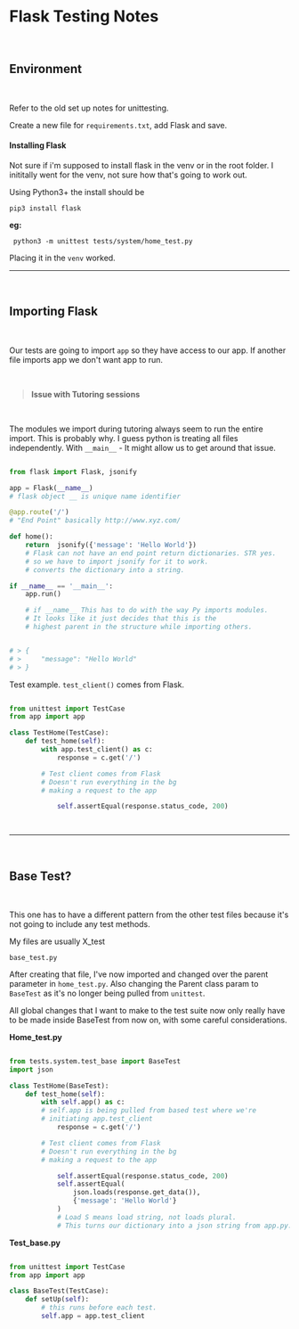 
# Flask Testing Notes

<br>

## Environment

<br>

Refer to the old set up notes for unittesting.

Create a new file for ```requirements.txt```, add Flask and save.

#### Installing Flask

Not sure if i'm supposed to install flask in the venv or in the root folder. I inititally went for the venv, not sure how that's going to work out.

Using Python3+ the install should be

```
pip3 install flask
```

**eg:**

```
 python3 -m unittest tests/system/home_test.py
```

Placing it in the ```venv``` worked.

---

<br>

## Importing Flask

<br>

Our tests are going to import ```app``` so they have access to our app. If another file imports app we don't want app to run.

<br>

> **Issue with Tutoring sessions**

<br>

The modules we import during tutoring always seem to run the entire import. This is probably why. I guess python is treating all files independently. With ```__main__``` - It might allow us to get around that issue.

```py

from flask import Flask, jsonify

app = Flask(__name__)
# flask object __ is unique name identifier 

@app.route('/')
# "End Point" basically http://www.xyz.com/

def home():
    return  jsonify({'message': 'Hello World'})
    # Flask can not have an end point return dictionaries. STR yes.
    # so we have to import jsonify for it to work.
    # converts the dictionary into a string.

if __name__ == '__main__':
    app.run()

    # if __name__ This has to do with the way Py imports modules.
    # It looks like it just decides that this is the 
    # highest parent in the structure while importing others.


# > {
# >     "message": "Hello World"
# > }

```

Test example. ```test_client()``` comes from Flask.

```py

from unittest import TestCase
from app import app

class TestHome(TestCase):
    def test_home(self):
        with app.test_client() as c:
            response = c.get('/')

        # Test client comes from Flask
        # Doesn't run everything in the bg
        # making a request to the app

            self.assertEqual(response.status_code, 200)

            

```

---

<br>

## Base Test?

<br>

This one has to have a different pattern from the other test files because it's not going to include any test methods.

My files are usually X_test

```
base_test.py
```
After creating that file, I've now imported and changed over the parent parameter in ```home_test.py```. Also changing the Parent class param to ```BaseTest``` as it's no longer being pulled from ```unittest```.

All global changes that I want to make to the test suite now only really have to be made inside BaseTest from now on, with some careful considerations.

**Home_test.py**

```py

from tests.system.test_base import BaseTest
import json

class TestHome(BaseTest):
    def test_home(self):
        with self.app() as c:
        # self.app is being pulled from based test where we're
        # initiating app.test_client
            response = c.get('/')

        # Test client comes from Flask
        # Doesn't run everything in the bg
        # making a request to the app

            self.assertEqual(response.status_code, 200)
            self.assertEqual(
                json.loads(response.get_data()),
                {'message': 'Hello World'}
            )
            # Load S means load string, not loads plural.
            # This turns our dictionary into a json string from app.py.

```

**Test_base.py**

```py

from unittest import TestCase
from app import app

class BaseTest(TestCase):
    def setUp(self):
        # this runs before each test.
        self.app = app.test_client

```